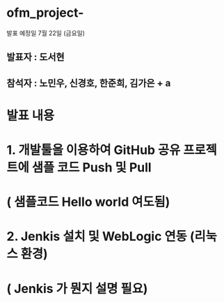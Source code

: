 # ofm_project-


발표 예정일 
7월 22일 (금요일) 

## 발표자 : 도서현
## 참석자 : 노민우, 신경호, 한준희, 김가은 + a  


# 발표 내용 
# 1. 개발툴을 이용하여 GitHub 공유 프로젝트에 샘플 코드 Push 및 Pull 
# ( 샘플코드 Hello world 여도됨) 
# 2. Jenkis 설치 및 WebLogic 연동 (리눅스 환경)
# ( Jenkis 가 뭔지 설명 필요) 
